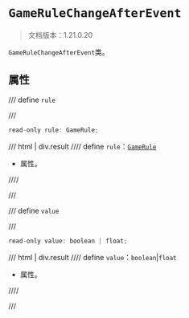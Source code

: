 # `GameRuleChangeAfterEvent`

> 文档版本：1.21.0.20

`GameRuleChangeAfterEvent`类。

## 属性

/// define
`rule`


///

```js
read-only rule: GameRule;
```

/// html | div.result
//// define
`rule`：[`GameRule`](./gamerule.md)

- 属性。


////

///


/// define
`value`


///

```js
read-only value: boolean | float;
```

/// html | div.result
//// define
`value`：`boolean`|`float`

- 属性。


////

///

